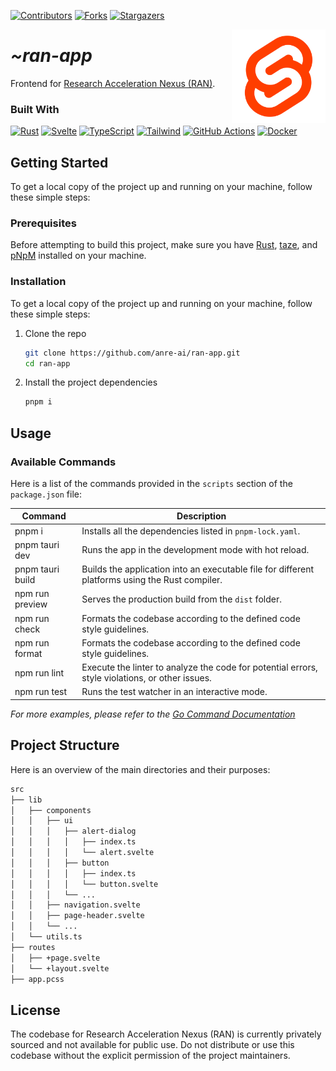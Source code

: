 <!-- PROJECT SHIELDS -->
<!--
*** I'm using markdown "reference style" links for readability.
*** Reference links are enclosed in brackets [ ] instead of parentheses ( ).
*** See the bottom of this document for the declaration of the reference variables
*** for contributors-url, forks-url, etc. This is an optional, concise syntax you may use.
*** https://www.markdownguide.org/basic-syntax/#reference-style-links
-->
<div align="left">

[![Contributors][contributors-shield]][contributors-url]
[![Forks][forks-shield]][forks-url] [![Stargazers][stars-shield]][stars-url]

</div>

<a href="https://github.com/anre-ai/ran-app">
  <source media="(prefers-color-scheme: dark)" srcset="assets/img/svelte-logo-light-mode.svg">
  <img alt="Text changing depending on mode. Light: 'Svelte Logo Light Mode' Dark: 'Svelte Logo Dark Mode'" src="assets/img/svelte-logo-dark-mode.svg" align="right" width="150">
</a>

<div align="left">
  <h1><em>~ran-app</em></h1>
</div>

<!-- ABOUT THE PROJECT -->

Frontend for [Research Acceleration Nexus (RAN)](https://ran.anemo.ai).

### Built With

[![Rust][Rust-shield]][rust-url] [![Svelte][Svelte-shield]][Svelte-url]
[![TypeScript][TypeScript-shield]][TypeScript-url]
[![Tailwind][Tailwind-shield]][Tailwind-url]
[![GitHub Actions][GitHub-Actions-shield]][GitHub-Actions-url]
[![Docker][Docker-shield]][Docker-url]

<!-- GETTING STARTED -->

## Getting Started

To get a local copy of the project up and running on your machine, follow these
simple steps:

### Prerequisites

Before attempting to build this project, make sure you have
[Rust](https://www.rust-lang.org/), [taze](https://github.com/antfu/taze), and
[pNpM](https://pnpm.io/) installed on your machine.

### Installation

To get a local copy of the project up and running on your machine, follow these
simple steps:

1. Clone the repo
   ```sh
   git clone https://github.com/anre-ai/ran-app.git
   cd ran-app
   ```
2. Install the project dependencies
   ```sh
   pnpm i
   ```

<!-- USAGE EXAMPLES -->

## Usage

### Available Commands

Here is a list of the commands provided in the `scripts` section of the
`package.json` file:

| Command          | Description                                                                                     |
| ---------------- | ----------------------------------------------------------------------------------------------- |
| pnpm i           | Installs all the dependencies listed in `pnpm-lock.yaml`.                                       |
| pnpm tauri dev   | Runs the app in the development mode with hot reload.                                           |
| pnpm tauri build | Builds the application into an executable file for different platforms using the Rust compiler. |
| npm run preview  | Serves the production build from the `dist` folder.                                             |
| npm run check    | Formats the codebase according to the defined code style guidelines.                            |
| npm run format   | Formats the codebase according to the defined code style guidelines.                            |
| npm run lint     | Execute the linter to analyze the code for potential errors, style violations, or other issues. |
| npm run test     | Runs the test watcher in an interactive mode.                                                   |

_For more examples, please refer to the
[Go Command Documentation](https://go.dev/doc/cmd)_

<!-- PROJECT FILE STRUCTURE -->

## Project Structure

Here is an overview of the main directories and their purposes:

```sh
src
├── lib
│   ├── components
│   │   ├── ui
│   │   │   ├── alert-dialog
│   │   │   │   ├── index.ts
│   │   │   │   └── alert.svelte
│   │   │   ├── button
│   │   │   │   ├── index.ts
│   │   │   │   └── button.svelte
│   │   │   └── ...
│   │   ├── navigation.svelte
│   │   ├── page-header.svelte
│   │   └── ...
│   └── utils.ts
├── routes
│   ├── +page.svelte
│   └── +layout.svelte
├── app.pcss
```

<!-- LICENSE -->
<!-- https://choosealicense.com/ -->

## License

The codebase for Research Acceleration Nexus (RAN) is currently privately
sourced and not available for public use. Do not distribute or use this codebase
without the explicit permission of the project maintainers.

<!-- MARKDOWN LINKS & IMAGES -->
<!-- https://www.markdownguide.org/basic-syntax/#reference-style-links -->

[contributors-shield]:
  https://img.shields.io/github/contributors/Kaweees/kiwi-controls.svg?style=for-the-badge
[contributors-url]: https://github.com/anre-ai/ran-app/graphs/contributors
[forks-shield]:
  https://img.shields.io/github/forks/Kaweees/kiwi-controls.svg?style=for-the-badge
[forks-url]: https://github.com/anre-ai/ran-app/network/members
[stars-shield]:
  https://img.shields.io/github/stars/Kaweees/kiwi-controls.svg?style=for-the-badge
[stars-url]: https://github.com/anre-ai/ran-app/stargazers

<!-- MARKDOWN SHIELD BADGES & LINKS -->
<!-- https://github.com/Ileriayo/markdown-badges -->

[Rust-shield]:
  https://img.shields.io/badge/Rust-20232A?style=for-the-badge&logo=Rust&logoColor=CE422B&labelColor=222222&color=CE422B
[Rust-url]: https://rust-lang.org/
[Svelte-shield]:
  https://img.shields.io/badge/svelte-%23008080.svg?style=for-the-badge&logo=svelte&logoColor=FF3E00&labelColor=222222&color=FF3E00
[Svelte-url]: https://svelte.dev/
[TypeScript-shield]:
  https://img.shields.io/badge/typescript-%23008080.svg?style=for-the-badge&logo=typescript&logoColor=3178C6&labelColor=222222&color=3178C6
[TypeScript-url]: https://www.typescriptlang.org/
[Tailwind-shield]:
  https://img.shields.io/badge/tailwindcss-%23008080.svg?style=for-the-badge&logo=tailwind-css&logoColor=0EA5E9&labelColor=222222&color=0EA5E9
[Tailwind-url]: https://tailwindcss.com/
[GitHub-Actions-shield]:
  https://img.shields.io/badge/github%20actions-%232671E5.svg?style=for-the-badge&logo=githubactions&logoColor=2671E5&labelColor=222222&color=2671E5
[GitHub-Actions-url]: https://github.com/features/actions
[Docker-shield]:
  https://img.shields.io/badge/docker-%232671E5.svg?style=for-the-badge&logo=docker&logoColor=1D63ED&labelColor=222222&color=1D63ED
[Docker-url]: https://www.docker.com/
